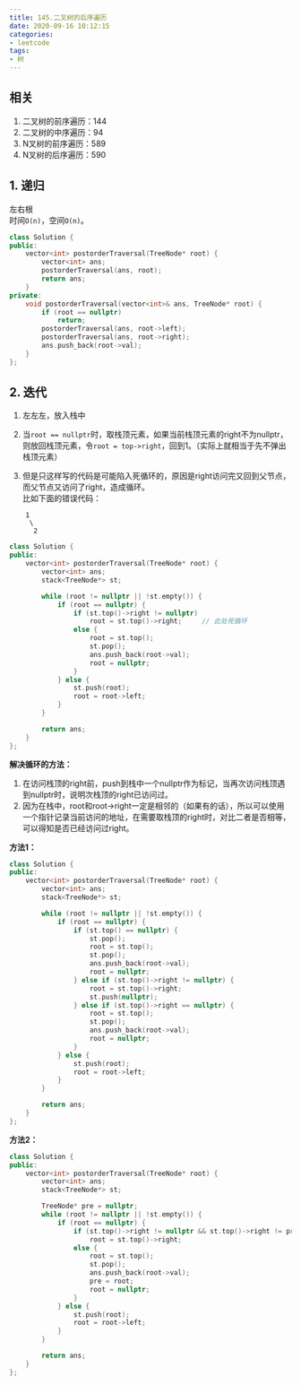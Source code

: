 ```yaml
---
title: 145.二叉树的后序遍历
date: 2020-09-16 10:12:15
categories: 
- leetcode
tags: 
- 树
---
```


## 相关
1. 二叉树的前序遍历：144
2. 二叉树的中序遍历：94
3. N叉树的前序遍历：589
4. N叉树的后序遍历：590

## 1. 递归
左右根  
时间`O(n)`，空间`O(n)`。  
```cpp
class Solution {
public:
    vector<int> postorderTraversal(TreeNode* root) {
        vector<int> ans;
        postorderTraversal(ans, root);
        return ans;
    }
private:
    void postorderTraversal(vector<int>& ans, TreeNode* root) {
        if (root == nullptr)
            return;
        postorderTraversal(ans, root->left);
        postorderTraversal(ans, root->right);
        ans.push_back(root->val);
    }
};
```

## 2. 迭代
1. 左左左，放入栈中

2. 当`root == nullptr`时，取栈顶元素，如果当前栈顶元素的right不为nullptr，则放回栈顶元素，令`root = top->right`，回到1。（实际上就相当于先不弹出栈顶元素）

3. 但是只这样写的代码是可能陷入死循环的，原因是right访问完又回到父节点，而父节点又访问了right，造成循环。  
比如下面的错误代码：  
```
    1  
     \  
      2  
```
```cpp
class Solution {
public:
    vector<int> postorderTraversal(TreeNode* root) {
        vector<int> ans;
        stack<TreeNode*> st;

        while (root != nullptr || !st.empty()) {
            if (root == nullptr) {
                if (st.top()->right != nullptr)
                    root = st.top()->right;     // 此处死循环
                else {
                    root = st.top();
                    st.pop();
                    ans.push_back(root->val);
                    root = nullptr;
                }
            } else {
                st.push(root);
                root = root->left;
            }
        }

        return ans;
    }
};
```
**解决循环的方法：**  
1. 在访问栈顶的right前，push到栈中一个nullptr作为标记，当再次访问栈顶遇到nullptr时，说明次栈顶的right已访问过。  
2. 因为在栈中，root和root->right一定是相邻的（如果有的话），所以可以使用一个指针记录当前访问的地址，在需要取栈顶的right时，对比二者是否相等，可以得知是否已经访问过right。  

**方法1：**  
```cpp
class Solution {
public:
    vector<int> postorderTraversal(TreeNode* root) {
        vector<int> ans;
        stack<TreeNode*> st;

        while (root != nullptr || !st.empty()) {
            if (root == nullptr) {
                if (st.top() == nullptr) {
                    st.pop();
                    root = st.top();
                    st.pop();
                    ans.push_back(root->val);
                    root = nullptr;
                } else if (st.top()->right != nullptr) {
                    root = st.top()->right;
                    st.push(nullptr);
                } else if (st.top()->right == nullptr) {
                    root = st.top();
                    st.pop();
                    ans.push_back(root->val);
                    root = nullptr;
                }
            } else {
                st.push(root);
                root = root->left;
            }
        }

        return ans;
    }
};
```
**方法2：**  
```cpp
class Solution {
public:
    vector<int> postorderTraversal(TreeNode* root) {
        vector<int> ans;
        stack<TreeNode*> st;

        TreeNode* pre = nullptr;
        while (root != nullptr || !st.empty()) {
            if (root == nullptr) {
                if (st.top()->right != nullptr && st.top()->right != pre) 
                    root = st.top()->right;
                else {
                    root = st.top();
                    st.pop();
                    ans.push_back(root->val);
                    pre = root;
                    root = nullptr;
                }
            } else {
                st.push(root);
                root = root->left;
            }
        }

        return ans;
    }
};
```